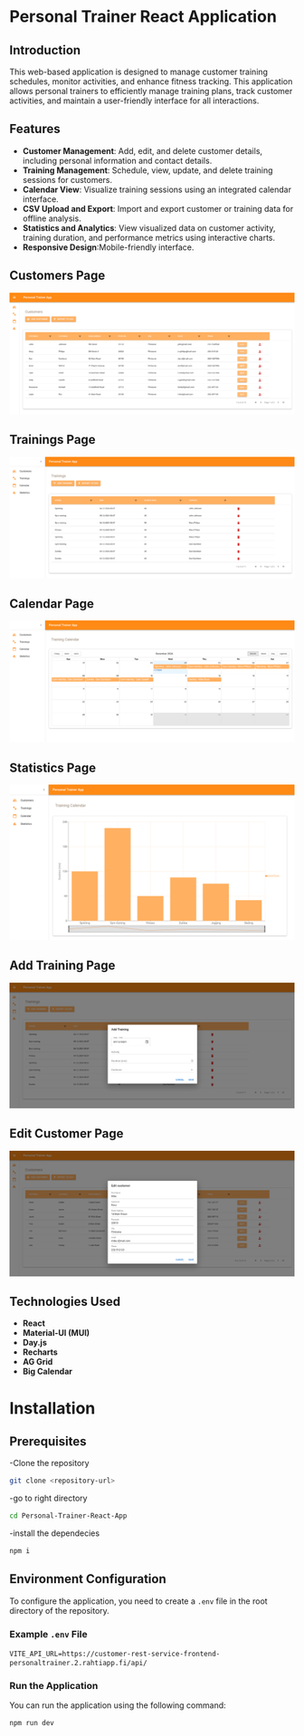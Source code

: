 # Personal Trainer React Application

## Introduction
This web-based application is designed to manage customer training schedules, monitor activities, and enhance fitness tracking. This application allows personal trainers to efficiently manage training plans, track customer activities, and maintain a user-friendly interface for all interactions.

## Features
- **Customer Management**: Add, edit, and delete customer details, including personal information and contact details.
- **Training Management**: Schedule, view, update, and delete training sessions for customers.
- **Calendar View**: Visualize training sessions using an integrated calendar interface.
- **CSV Upload and Export**: Import and export customer or training data for offline analysis.
- **Statistics and Analytics**: View visualized data on customer activity, training duration, and performance metrics using interactive charts.
- **Responsive Design**:Mobile-friendly interface.

## Customers Page
![Customerlist](./assets/customerlist.png)

## Trainings Page
![Traininglist](./assets/traininglist.png)

## Calendar Page
![Calendar](./assets/calendar.png)

## Statistics Page
![Statistics](./assets/statistics.png)

## Add Training Page
![Addtraining](./assets/addtraining.png)

## Edit Customer Page
![Editcustomer](./assets/editcustomer.png)

## Technologies Used
- **React**
- **Material-UI (MUI)**
- **Day.js**
- **Recharts**
- **AG Grid**
- **Big Calendar**

# Installation 

## Prerequisites
-Clone the repository

```sh
git clone <repository-url>
```
-go to right directory

```sh
cd Personal-Trainer-React-App
```
-install the dependecies
```sh
npm i
```

## Environment Configuration
To configure the application, you need to create a `.env` file in the root directory of the repository.

### Example `.env` File
```dotenv
VITE_API_URL=https://customer-rest-service-frontend-personaltrainer.2.rahtiapp.fi/api/
```

### Run the Application
You can run the application using the following command:
```bash
npm run dev
```
